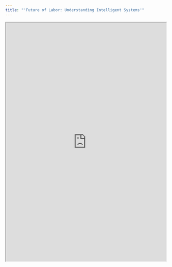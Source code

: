 ```yaml
---
title: "'Future of Labor: Understanding Intelligent Systems'"
---
```



<iframe height="750" width="100%" src="https://ewelton.github.io/ktest/wiki.html#'Future%20of%20Labor:%20Understanding%20Intelligent%20Systems'"></iframe>

